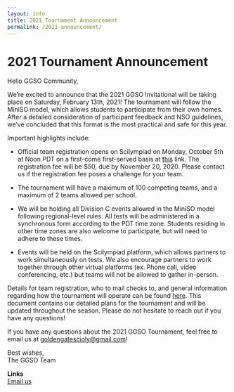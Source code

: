 ```yaml
---
layout: info
title: 2021 Tournament Announcement
permalink: /2021-announcement/
---
```


# 2021 Tournament Announcement

Hello GGSO Community,

We’re excited to announce that the 2021 GGSO Invitational will be taking place on Saturday, February 13th, 2021! The tournament will follow the MiniSO model, which allows students to participate from their own homes. After a detailed consideration of participant feedback and NSO guidelines, we’ve concluded that this format is the most practical and safe for this year.

Important highlights include:

- Official team registration opens on Scilympiad on Monday, October 5th at Noon PDT on a first-come first-served basis at <a href = "https://statescioly.org/golden-gate">this</a> link. The registration fee will be $50, due by November 20, 2020. Please contact us if the registration fee poses a challenge for your team. 

- The tournament will have a maximum of 100 competing teams, and a maximum of 2 teams allowed per school.

- We will be holding all Division C events allowed in the MiniSO model following regional-level rules. All tests will be administered in a synchronous form according to the PDT time zone. Students residing in other time zones are also welcome to participate, but will need to adhere to these times. 

- Events will be held on the Scilympiad platform, which allows partners to work simultaneously on tests. We also encourage partners to work together through other virtual platforms (ex. Phone call, video conferencing, etc.) but teams will not be allowed to gather in-person. 

Details for team registration, who to mail checks to, and general information regarding how the tournament will operate can be found <a href = "https://docs.google.com/document/d/1PgulkUgZ8pOl2daWdRuLzUSWo5lmfeKH7uJjoBNgBtk/edit?usp=sharing">here</a>. This document contains our detailed plans for the tournament and will be updated throughout the season. Please do not hesitate to reach out if you have any questions!

If you have any questions about the 2021 GGSO Tournament, feel free to email us at goldengatescioly@gmail.com! 

Best wishes, <br/>
The GGSO Team

**Links**
<br/>
<a class="btn btn-md btn-mid" target="_blank" href="mailto:goldengatescioly@gmail.com">Email us</a>